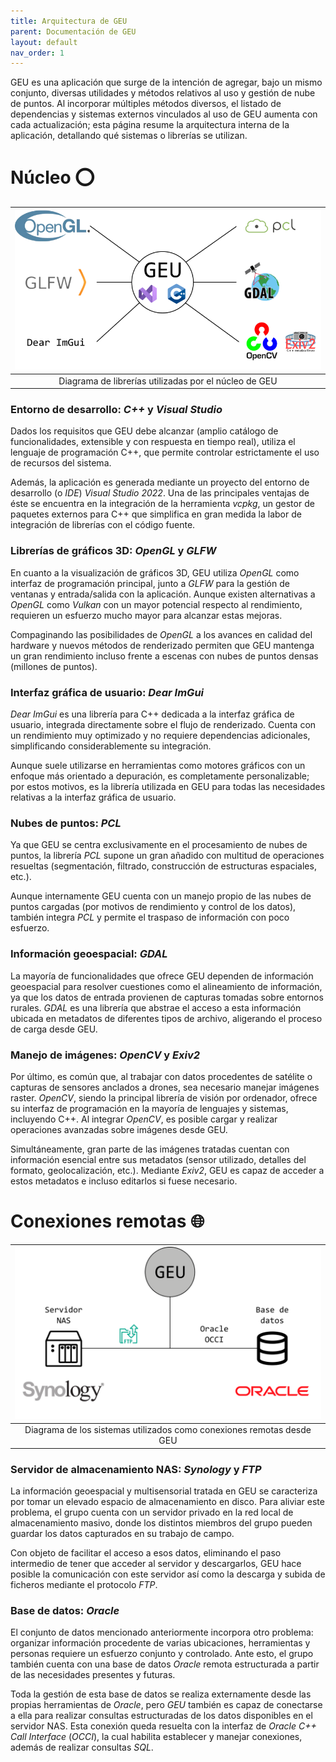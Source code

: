 ```yaml
---
title: Arquitectura de GEU
parent: Documentación de GEU
layout: default
nav_order: 1
---
```


GEU es una aplicación que surge de la intención de agregar, bajo un mismo conjunto, diversas utilidades y métodos relativos al uso y gestión de nube de puntos. Al incorporar múltiples métodos diversos, el listado de dependencias y sistemas externos vinculados al uso de GEU aumenta con cada actualización; esta página resume la arquitectura interna de la aplicación, detallando qué sistemas o librerías se utilizan.

# Núcleo ⭕

|![Diagrama de librerías utilizadas por el núcleo de GEU](./diagrama_core_lgt.png)|
|:-:|
|Diagrama de librerías utilizadas por el núcleo de GEU|

### Entorno de desarrollo: *C++* y *Visual Studio*

Dados los requisitos que GEU debe alcanzar (amplio catálogo de funcionalidades, extensible y con respuesta en tiempo real), utiliza el lenguaje de programación C++, que permite controlar estrictamente el uso de recursos del sistema.

Además, la aplicación es generada mediante un proyecto del entorno de desarrollo (o *IDE*) *Visual Studio 2022*. Una de las principales ventajas de éste se encuentra en la integración de la herramienta *vcpkg*, un gestor de paquetes externos para C++ que simplifica en gran medida la labor de integración de librerías con el código fuente.

### Librerías de gráficos 3D: *OpenGL* y *GLFW*

En cuanto a la visualización de gráficos 3D, GEU utiliza *OpenGL* como interfaz de programación principal, junto a *GLFW* para la gestión de ventanas y entrada/salida con la aplicación. Aunque existen alternativas a *OpenGL* como *Vulkan* con un mayor potencial respecto al rendimiento, requieren un esfuerzo mucho mayor para alcanzar estas mejoras.

Compaginando las posibilidades de *OpenGL* a los avances en calidad del hardware y nuevos métodos de renderizado permiten que GEU mantenga un gran rendimiento incluso frente a escenas con nubes de puntos densas (millones de puntos).

### Interfaz gráfica de usuario: *Dear ImGui*

*Dear ImGui* es una librería para C++ dedicada a la interfaz gráfica de usuario, integrada directamente sobre el flujo de renderizado. Cuenta con un rendimiento muy optimizado y no requiere dependencias adicionales, simplificando considerablemente su integración.

Aunque suele utilizarse en herramientas como motores gráficos con un enfoque más orientado a depuración, es completamente personalizable; por estos motivos, es la librería utilizada en GEU para todas las necesidades relativas a la interfaz gráfica de usuario.

### Nubes de puntos: *PCL*

Ya que GEU se centra exclusivamente en el procesamiento de nubes de puntos, la librería *PCL* supone un gran añadido con multitud de operaciones resueltas (segmentación, filtrado, construcción de estructuras espaciales, etc.).

Aunque internamente GEU cuenta con un manejo propio de las nubes de puntos cargadas (por motivos de rendimiento y control de los datos), también integra *PCL*  y permite el traspaso de información con poco esfuerzo.

### Información geoespacial: *GDAL*

La mayoría de funcionalidades que ofrece GEU dependen de información geoespacial para resolver cuestiones como el alineamiento de información, ya que los datos de entrada provienen de capturas tomadas sobre entornos rurales. *GDAL* es una librería que abstrae el acceso a esta información ubicada en metadatos de diferentes tipos de archivo, aligerando el proceso de carga desde GEU.

### Manejo de imágenes: *OpenCV* y *Exiv2*

Por último, es común que, al trabajar con datos procedentes de satélite o capturas de sensores anclados a drones, sea necesario manejar imágenes raster. *OpenCV*, siendo la principal librería de visión por ordenador, ofrece su interfaz de programación en la mayoría de lenguajes y sistemas, incluyendo C++. Al integrar *OpenCV*, es posible cargar y realizar operaciones avanzadas sobre imágenes desde GEU.

Simultáneamente, gran parte de las imágenes tratadas cuentan con información esencial entre sus metadatos (sensor utilizado, detalles del formato, geolocalización, etc.). Mediante *Exiv2*, GEU es capaz de acceder a estos metadatos e incluso editarlos si fuese necesario.

# Conexiones remotas 🌐

|![Diagrama de los sistemas utilizados como conexiones remotas desde GEU](./diagrama_conexiones_lgt.png)|
|:-:|
|Diagrama de los sistemas utilizados como conexiones remotas desde GEU|

### Servidor de almacenamiento NAS: *Synology* y *FTP*

La información geoespacial y multisensorial tratada en GEU se caracteriza por tomar un elevado espacio de almacenamiento en disco. Para aliviar este problema, el grupo cuenta con un servidor privado en la red local de almacenamiento masivo, donde los distintos miembros del grupo pueden guardar los datos capturados en su trabajo de campo.

Con objeto de facilitar el acceso a esos datos, eliminando el paso intermedio de tener que acceder al servidor y descargarlos, GEU hace posible la comunicación con este servidor así como la descarga y subida de ficheros mediante el protocolo *FTP*.

### Base de datos: *Oracle*

El conjunto de datos mencionado anteriormente incorpora otro problema: organizar información procedente de varias ubicaciones, herramientas y personas requiere un esfuerzo conjunto y controlado. Ante esto, el grupo también cuenta con una base de datos *Oracle* remota estructurada a partir de las necesidades presentes y futuras.

Toda la gestión de esta base de datos se realiza externamente desde las propias herramientas de *Oracle*, pero *GEU* también es capaz de conectarse a ella para realizar consultas estructuradas de los datos disponibles en el servidor NAS. Esta conexión queda resuelta con la interfaz de *Oracle C++ Call Interface* (*OCCI*), la cual habilita establecer y manejar conexiones, además de realizar consultas *SQL*.
